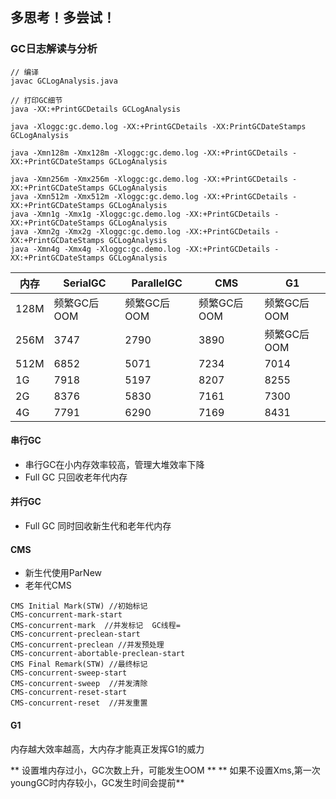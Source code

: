 ## 多思考！多尝试！


### GC日志解读与分析

```
// 编译
javac GCLogAnalysis.java

// 打印GC细节
java -XX:+PrintGCDetails GCLogAnalysis

java -Xloggc:gc.demo.log -XX:+PrintGCDetails -XX:PrintGCDateStamps GCLogAnalysis

java -Xmn128m -Xmx128m -Xloggc:gc.demo.log -XX:+PrintGCDetails -XX:+PrintGCDateStamps GCLogAnalysis

java -Xmn256m -Xmx256m -Xloggc:gc.demo.log -XX:+PrintGCDetails -XX:+PrintGCDateStamps GCLogAnalysis
java -Xmn512m -Xmx512m -Xloggc:gc.demo.log -XX:+PrintGCDetails -XX:+PrintGCDateStamps GCLogAnalysis
java -Xmn1g -Xmx1g -Xloggc:gc.demo.log -XX:+PrintGCDetails -XX:+PrintGCDateStamps GCLogAnalysis
java -Xmn2g -Xmx2g -Xloggc:gc.demo.log -XX:+PrintGCDetails -XX:+PrintGCDateStamps GCLogAnalysis
java -Xmn4g -Xmx4g -Xloggc:gc.demo.log -XX:+PrintGCDetails -XX:+PrintGCDateStamps GCLogAnalysis

```


|  内存   | SerialGC  |ParallelGC  |CMS  |G1  |
|  ----  | ----  | ----  | ----  | ----  |
| 128M  | 频繁GC后OOM |频繁GC后OOM |频繁GC后OOM |频繁GC后OOM |
| 256M  | 3747 |2790 |3890 |频繁GC后OOM |
| 512M  | 6852 |5071 |7234 |7014 |
| 1G  |   7918 |5197 |8207 |8255 |
| 2G  |   8376 |5830 |7161 |7300  |
| 4G  |   7791 |6290 |7169 |8431  |

#### 串行GC
- 串行GC在小内存效率较高，管理大堆效率下降
- Full GC 只回收老年代内存

#### 并行GC
- Full GC 同时回收新生代和老年代内存


#### CMS
- 新生代使用ParNew
- 老年代CMS
```
CMS Initial Mark(STW) //初始标记
CMS-concurrent-mark-start
CMS-concurrent-mark  //并发标记  GC线程=
CMS-concurrent-preclean-start
CMS-concurrent-preclean //并发预处理
CMS-concurrent-abortable-preclean-start
CMS Final Remark(STW) //最终标记
CMS-concurrent-sweep-start
CMS-concurrent-sweep  //并发清除
CMS-concurrent-reset-start
CMS-concurrent-reset  //并发重置
```

#### G1
内存越大效率越高，大内存才能真正发挥G1的威力



** 设置堆内存过小，GC次数上升，可能发生OOM **
** 如果不设置Xms,第一次youngGC时内存较小，GC发生时间会提前**

